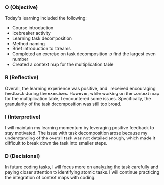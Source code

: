### O (Objective)
Today's learning included the following:
- Course introduction
- Icebreaker activity
- Learning task decomposition
- Method naming
- Brief introduction to streams
- Completed an exercise on task decomposition to find the largest even number
- Created a context map for the multiplication table

### R (Reflective)
Overall, the learning experience was positive, and I received encouraging feedback during the exercises. However, while working on the context map for the multiplication table, I encountered some issues. Specifically, the granularity of the task decomposition was still too broad.

### I (Interpretive)
I will maintain my learning momentum by leveraging positive feedback to stay motivated. The issue with task decomposition arose because my understanding of the overall task was not detailed enough, which made it difficult to break down the task into smaller steps.

### D (Decisional)
In future coding tasks, I will focus more on analyzing the task carefully and paying closer attention to identifying atomic tasks. I will continue practicing the integration of context maps with coding.
